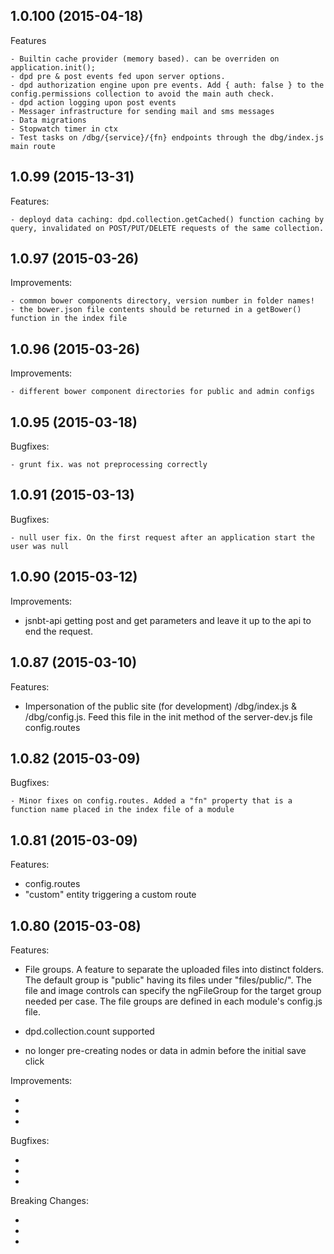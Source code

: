 ## 1.0.100 (2015-04-18)

Features

	- Builtin cache provider (memory based). can be overriden on application.init();
	- dpd pre & post events fed upon server options. 
	- dpd authorization engine upon pre events. Add { auth: false } to the config.permissions collection to avoid the main auth check.
	- dpd action logging upon post events
	- Messager infrastructure for sending mail and sms messages
	- Data migrations
	- Stopwatch timer in ctx
	- Test tasks on /dbg/{service}/{fn} endpoints through the dbg/index.js main route

## 1.0.99 (2015-13-31)

Features:

	- deployd data caching: dpd.collection.getCached() function caching by query, invalidated on POST/PUT/DELETE requests of the same collection.

## 1.0.97 (2015-03-26)

Improvements:
	
	- common bower components directory, version number in folder names!
	- the bower.json file contents should be returned in a getBower() function in the index file

## 1.0.96 (2015-03-26)

Improvements:
	
	- different bower component directories for public and admin configs

## 1.0.95 (2015-03-18)

Bugfixes:
	
	- grunt fix. was not preprocessing correctly

## 1.0.91 (2015-03-13)

Bugfixes:
	
	- null user fix. On the first request after an application start the user was null

## 1.0.90 (2015-03-12)

Improvements:

  - jsnbt-api getting post and get parameters and leave it up to the api to end the request.
	


## 1.0.87 (2015-03-10)

Features:

  - Impersonation of the public site (for development)
	/dbg/index.js & /dbg/config.js. 
	Feed this file in the init method of the server-dev.js file config.routes



## 1.0.82 (2015-03-09)

Bugfixes:

	- Minor fixes on config.routes. Added a "fn" property that is a function name placed in the index file of a module



## 1.0.81 (2015-03-09)

Features:

  - config.routes
  - "custom" entity triggering a custom route



## 1.0.80 (2015-03-08)

Features:

  - File groups. 
	A feature to separate the uploaded files into distinct folders. 
	The default group is "public" having its files under "files/public/". 
	The file and image controls can specify the ngFileGroup for the target group needed per case.
	The file groups are defined in each module's config.js file.

  - dpd.collection.count supported

  - no longer pre-creating nodes or data in admin before the initial save click

 Improvements:

  - 
  - 
  - 

Bugfixes:

  - 
  - 
  - 

Breaking Changes:

  - 
  - 
  - 